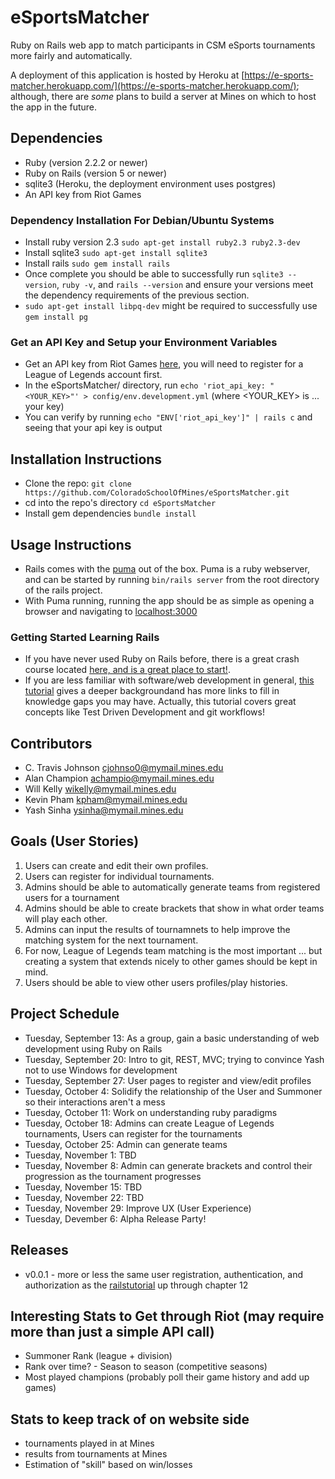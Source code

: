 # eSportsMatcher
Ruby on Rails web app to match participants in CSM eSports tournaments more fairly and automatically.

A deployment of this application is hosted by Heroku at [https://e-sports-matcher.herokuapp.com/](https://e-sports-matcher.herokuapp.com/); although, there are *some* plans to build a server at Mines on which to host the app in the future.

## Dependencies
* Ruby (version 2.2.2 or newer)
* Ruby on Rails (version 5 or newer)
* sqlite3 (Heroku, the deployment environment uses postgres)
* An API key from Riot Games

### Dependency Installation For Debian/Ubuntu Systems
* Install ruby version 2.3 `sudo apt-get install ruby2.3 ruby2.3-dev`
* Install sqlite3 `sudo apt-get install sqlite3`
* Install rails `sudo gem install rails`
* Once complete you should be able to successfully run `sqlite3 --version`, `ruby -v`, and `rails --version` and ensure your versions meet the dependency requirements of the previous section.
* `sudo apt-get install libpq-dev` might be required to successfully use `gem install pg` 

### Get an API Key and Setup your Environment Variables
* Get an API key from Riot Games [here](https://developer.riotgames.com), you will need to register for a League of Legends account first.
* In the eSportsMatcher/ directory, run `echo 'riot_api_key: "<YOUR_KEY>"' > config/env.development.yml` (where <YOUR_KEY> is ... your key)
* You can verify by running `echo "ENV['riot_api_key']" | rails c` and seeing that your api key is output

## Installation Instructions
* Clone the repo: `git clone https://github.com/ColoradoSchoolOfMines/eSportsMatcher.git`
* cd into the repo's directory `cd eSportsMatcher`
* Install gem dependencies `bundle install`

## Usage Instructions
* Rails comes with the [puma](http://puma.io/) out of the box. Puma is a ruby webserver, and can be started by running `bin/rails server` from the root directory of the rails project.
* With Puma running, running the app should be as simple as opening a browser and navigating to [localhost:3000](http://localhost:3000/)

### Getting Started Learning Rails
* If you have never used Ruby on Rails before, there is a great crash course located [here, and is a great place to start!](http://guides.rubyonrails.org/getting_started.html).
* If you are less familiar with software/web development in general, [this tutorial](https://www.railstutorial.org/book/beginning) gives a deeper backgroundand has more links to fill in knowledge gaps you may have. Actually, this tutorial covers great concepts like Test Driven Development and git workflows!

## Contributors
* C. Travis Johnson [cjohnso0@mymail.mines.edu](mailto:cjohnso0@mymail.mines.edu)
* Alan Champion [achampio@mymail.mines.edu](mailto:achampio@mymail.mines.edu)
* Will Kelly [wikelly@mymail.mines.edu](mailto:wikelly@mymail.mines.edu)
* Kevin Pham [kpham@mymail.mines.edu](mailto:kpham@mymail.mines.edu)
* Yash Sinha [ysinha@mymail.mines.edu](mailto:ysinha@mymail.mines.edu)

## Goals (User Stories)
1. Users can create and edit their own profiles.
2. Users can register for individual tournaments.
3. Admins should be able to automatically generate teams from registered users for a tournament
4. Admins should be able to create brackets that show in what order teams will play each other.
5. Admins can input the results of tournamnets to help improve the matching system for the next tournament.
6. For now, League of Legends team matching is the most important ... but creating a system that extends nicely to other games should be kept in mind.
7. Users should be able to view other users profiles/play histories.

## Project Schedule
* Tuesday, September 13: As a group, gain a basic understanding of web development using Ruby on Rails
* Tuesday, September 20: Intro to git, REST, MVC; trying to convince Yash not to use Windows for development
* Tuesday, September 27: User pages to register and view/edit profiles
* Tuesday, October 4: Solidify the relationship of the User and Summoner so their interactions aren't a mess
* Tuesday, October 11: Work on understanding ruby paradigms
* Tuesday, October 18: Admins can create League of Legends tournaments, Users can register for the tournaments
* Tuesday, October 25: Admin can generate teams
* Tuesday, November 1: TBD
* Tuesday, November 8: Admin can generate brackets and control their progression as the tournament progresses
* Tuesday, November 15: TBD
* Tuesday, November 22: TBD
* Tuesday, November 29: Improve UX (User Experience)
* Tuesday, Devember 6: Alpha Release Party!

## Releases
* v0.0.1 - more or less the same user registration, authentication, and authorization as the [railstutorial](https://www.railstutorial.org/book/beginning) up through chapter 12


## Interesting Stats to Get through Riot (may require more than just a simple API call)
* Summoner Rank (league + division)
* Rank over time? - Season to season (competitive seasons)
* Most played champions (probably poll their game history and add up games)

## Stats to keep track of on website side
* tournaments played in at Mines
* results from tournaments at Mines
* Estimation of "skill" based on win/losses
